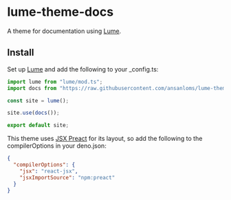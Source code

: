 # lume-theme-docs

A theme for documentation using [Lume](https://lume.land/).

## Install

Set up [Lume](https://lume.land/docs/overview/installation/) and add the following to your _config.ts:

```typescript
import lume from "lume/mod.ts";
import docs from "https://raw.githubusercontent.com/ansanloms/lume-theme-docs/main/mod.ts";

const site = lume();

site.use(docs());

export default site;
```

This theme uses [JSX Preact](https://lume.land/plugins/jsx_preact/) for its layout, so add the following to the compilerOptions in your deno.json:

```json
{
  "compilerOptions": {
    "jsx": "react-jsx",
    "jsxImportSource": "npm:preact"
  }
}
```

